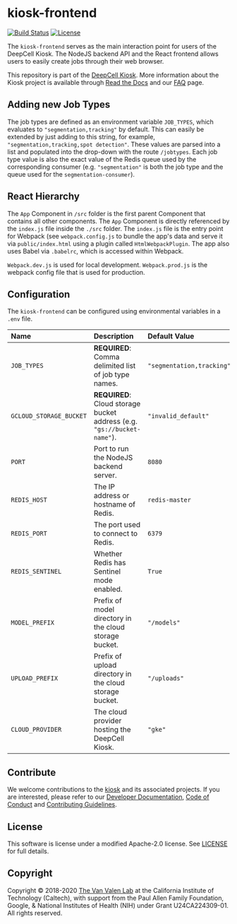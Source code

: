# kiosk-frontend

[![Build Status](https://travis-ci.com/vanvalenlab/kiosk-frontend.svg?branch=master)](https://travis-ci.com/vanvalenlab/kiosk-frontend)
[![License](https://img.shields.io/badge/License-Apache%202.0-blue.svg)](https://github.com/vanvalenlab/kiosk-frontend/blob/master/LICENSE)

The `kiosk-frontend` serves as the main interaction point for users of the DeepCell Kiosk. The NodeJS backend API and the React frontend allows users to easily create jobs through their web browser.

This repository is part of the [DeepCell Kiosk](https://github.com/vanvalenlab/kiosk-console). More information about the Kiosk project is available through [Read the Docs](https://deepcell-kiosk.readthedocs.io/en/master) and our [FAQ](http://www.deepcell.org/faq) page.

## Adding new Job Types

The job types are defined as an environment variable `JOB_TYPES`, which evaluates to `"segmentation,tracking"` by default. This can easily be extended by just adding to this string, for example, `"segmentation,tracking,spot detection"`. These values are parsed into a list and populated into the drop-down with the route `/jobtypes`. Each job type value is also the exact value of the Redis queue used by the corresponding consumer (e.g. `"segmentation"` is both the job type and the queue used for the `segmentation-consumer`).

## React Hierarchy

The `App` Component in `/src` folder is the first parent Component that contains all other components. The `App` Component is directly referenced by the `index.js` file inside the `./src` folder. The `index.js` file is the entry point for Webpack (see `webpack.config.js` to bundle the app's data and serve it via `public/index.html` using a plugin called `HtmlWebpackPlugin`. The app also uses Babel via `.babelrc`, which is accessed within Webpack.

`Webpack.dev.js` is used for local development. `Webpack.prod.js` is the webpack config file that is used for production.

## Configuration

The `kiosk-frontend` can be configured using environmental variables in a `.env` file.

| Name | Description | Default Value |
| :--- | :--- | :--- |
| `JOB_TYPES` | **REQUIRED**: Comma delimited list of job type names. | `"segmentation,tracking"` |
| `GCLOUD_STORAGE_BUCKET` | **REQUIRED**: Cloud storage bucket address (e.g. `"gs://bucket-name"`). | `"invalid_default"` |
| `PORT` | Port to run the NodeJS backend server. | `8080` |
| `REDIS_HOST` | The IP address or hostname of Redis. | `redis-master` |
| `REDIS_PORT` | The port used to connect to Redis. | `6379` |
| `REDIS_SENTINEL` | Whether Redis has Sentinel mode enabled. | `True` |
| `MODEL_PREFIX` | Prefix of model directory in the cloud storage bucket. | `"/models"` |
| `UPLOAD_PREFIX` | Prefix of upload directory in the cloud storage bucket. | `"/uploads"` |
| `CLOUD_PROVIDER` | The cloud provider hosting the DeepCell Kiosk. | `"gke"` |

## Contribute

We welcome contributions to the [kiosk](https://github.com/vanvalenlab/kiosk-console) and its associated projects. If you are interested, please refer to our [Developer Documentation](https://deepcell-kiosk.readthedocs.io/en/master/DEVELOPER.html), [Code of Conduct](https://github.com/vanvalenlab/kiosk-console/blob/master/CODE_OF_CONDUCT.md) and [Contributing Guidelines](https://github.com/vanvalenlab/kiosk-console/blob/master/CONTRIBUTING.md).

## License

This software is license under a modified Apache-2.0 license. See [LICENSE](/LICENSE) for full  details.

## Copyright

Copyright © 2018-2020 [The Van Valen Lab](http://www.vanvalen.caltech.edu/) at the California Institute of Technology (Caltech), with support from the Paul Allen Family Foundation, Google, & National Institutes of Health (NIH) under Grant U24CA224309-01.
All rights reserved.
